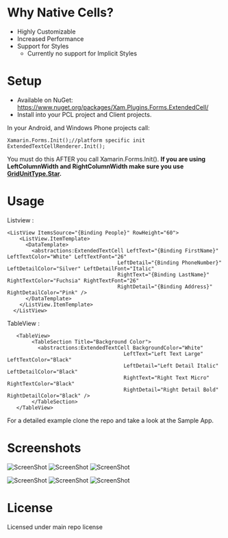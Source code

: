 # Why Native Cells?
* Highly Customizable
* Increased Performance
* Support for Styles
    * Currently no support for Implicit Styles   

# Setup
* Available on NuGet: https://www.nuget.org/packages/Xam.Plugins.Forms.ExtendedCell/
* Install into your PCL project and Client projects.

In your Android, and Windows Phone projects call:

```
Xamarin.Forms.Init();//platform specific init
ExtendedTextCellRenderer.Init();
```

You must do this AFTER you call Xamarin.Forms.Init(). **If you are using LeftColumnWidth and RightColumnWidth make sure you use [GridUnitType.Star](http://iosapi.xamarin.com/index.aspx?link=T%3AXamarin.Forms.GridUnitType).**

# Usage

Listview :
```
<ListView ItemsSource="{Binding People}" RowHeight="60">
    <ListView.ItemTemplate>
      <DataTemplate>
        <abstractions:ExtendedTextCell LeftText="{Binding FirstName}" LeftTextColor="White" LeftTextFont="26"
                                    LeftDetail="{Binding PhoneNumber}" LeftDetailColor="Silver" LeftDetailFont="Italic"
                                    RightText="{Binding LastName}" RightTextColor="Fuchsia" RightTextFont="26"
                                    RightDetail="{Binding Address}" RightDetailColor="Pink" />
      </DataTemplate>
    </ListView.ItemTemplate>
  </ListView>
```

TableView : 

```
   <TableView>
        <TableSection Title="Background Color">
          <abstractions:ExtendedTextCell BackgroundColor="White"
                                      LeftText="Left Text Large" LeftTextColor="Black"
                                      LeftDetail="Left Detail Italic" LeftDetailColor="Black"
                                      RightText="Right Text Micro" RightTextColor="Black"
                                      RightDetail="Right Detail Bold" RightDetailColor="Black" />
        </TableSection>
   </TableView>
```

For a detailed example clone the repo and take a look at the Sample App.

# Screenshots

![ScreenShot](https://raw.githubusercontent.com/paulpatarinski/Xamarin.Forms.Plugins/master/SampleApp/Images/Screenshots/Droid_TwoColumnCell_Listview.png)
![ScreenShot](https://raw.githubusercontent.com/paulpatarinski/Xamarin.Forms.Plugins/master/SampleApp/Images/Screenshots/Droid_TwoColumnCell_TableView1.png)
![ScreenShot](https://raw.githubusercontent.com/paulpatarinski/Xamarin.Forms.Plugins/master/SampleApp/Images/Screenshots/Droid_TwoColumnCell_TableView2.png)

![ScreenShot](https://raw.githubusercontent.com/paulpatarinski/Xamarin.Forms.Plugins/master/SampleApp/Images/Screenshots/WP_TwoColumnCell_Listview.png)
![ScreenShot](https://raw.githubusercontent.com/paulpatarinski/Xamarin.Forms.Plugins/master/SampleApp/Images/Screenshots/WP_TwoColumnCell_TableView1.png)
![ScreenShot](https://raw.githubusercontent.com/paulpatarinski/Xamarin.Forms.Plugins/master/SampleApp/Images/Screenshots/WP_TwoColumnCell_TableView2.png)

# License
Licensed under main repo license
